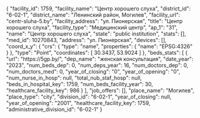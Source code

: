 {
    "facility_id": 1759,
    "facility_name": "Центр хорошего слуха",
    "district_id": "6-02-1",
    "district_name": "Ленинский район, Могилев",
    "facility_url": "centr-sluha-5.by",
    "facility_address": "ул. Пионерская",
    "title": "Центр хорошего слуха",
    "facility_type": "Медицинский центр",
    "ap_1": "31",
    "name": "Центр хорошего слуха",
    "state": "public institution",
    "stats": [],
    "med_id": 10270843,
    "address": "ул. Пионерская",
    "devices": [],
    "coord_x_y": {
        "crs": {
            "type": "name",
            "properties": {
                "name": "EPSG:4326"
            }
        },
        "type": "Point",
        "coordinates": [
            30.3437,
            53.9024
        ]
    },
    "beds_stats": [
        {
            "url": "https:\/\/5gp.by\/",
            "dep_name": "женская консультация",
            "date_year": "2023",
            "num_beds_dep": 0,
            "num_deps_year": 16,
            "num_doctors_dep": 0,
            "num_doctors_med": 0,
            "year_of_closing": "0",
            "year_of_opening": "0",
            "num_nurse_in_hosp": null,
            "total_nub_staf_hosp": null,
            "beds_in_hospital_key": 1759,
            "num_beds_facility_year": 30,
            "healthcare_facility_key": 986
        }
    ],
    "job_offers": [],
    "place_name": "Могилев",
    "place_type": "city",
    "division_id": "6-02-1",
    "year_of_closing": null,
    "year_of_opening": "2001",
    "healthcare_facility_key": 1759,
    "administrative_division_id": "6-02-1"
}